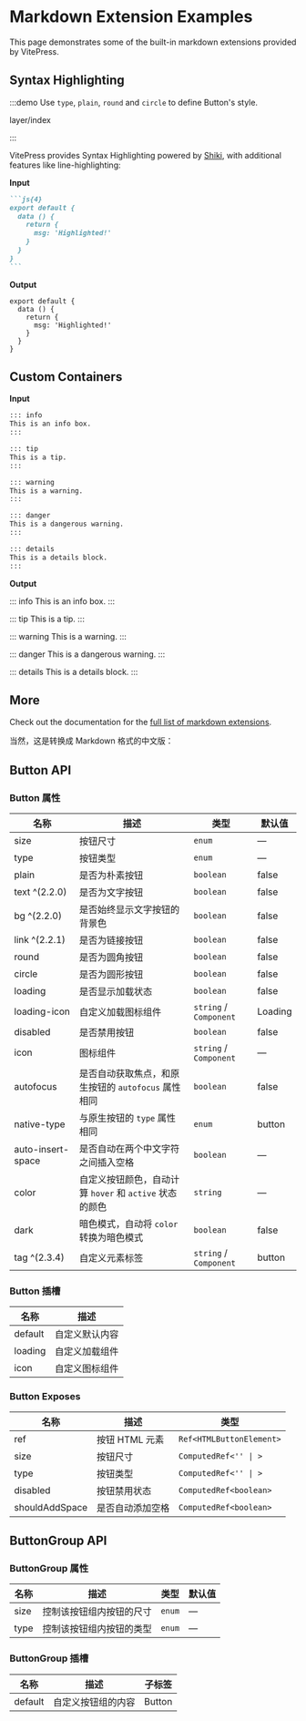 <script setup>
import KkLayerIndex from '../../examples/layer/index.vue';
</script>

# Markdown Extension Examples

This page demonstrates some of the built-in markdown extensions provided by VitePress.

## Syntax Highlighting

:::demo Use `type`, `plain`, `round` and `circle` to define Button's style.

layer/index

:::

VitePress provides Syntax Highlighting powered by [Shiki](https://github.com/shikijs/shiki), with additional features like line-highlighting:

**Input**

````md
```js{4}
export default {
  data () {
    return {
      msg: 'Highlighted!'
    }
  }
}
```
````

**Output**

```js{4}
export default {
  data () {
    return {
      msg: 'Highlighted!'
    }
  }
}
```

## Custom Containers

**Input**

```md
::: info
This is an info box.
:::

::: tip
This is a tip.
:::

::: warning
This is a warning.
:::

::: danger
This is a dangerous warning.
:::

::: details
This is a details block.
:::
```

**Output**

::: info
This is an info box.
:::

::: tip
This is a tip.
:::

::: warning
This is a warning.
:::

::: danger
This is a dangerous warning.
:::

::: details
This is a details block.
:::

## More

Check out the documentation for the [full list of markdown extensions](https://vitepress.dev/guide/markdown).

当然，这是转换成 Markdown 格式的中文版：

## Button API

### Button 属性

| 名称               | 描述                                    | 类型                                                                                     | 默认值  |
| ------------------ | --------------------------------------- | ---------------------------------------------------------------------------------------- | ------- |
| size               | 按钮尺寸                                | `enum`                                                  | —       |
| type               | 按钮类型                                | `enum`    | —       |
| plain              | 是否为朴素按钮                          | `boolean`                                                                               | false   |
| text ^(2.2.0)      | 是否为文字按钮                          | `boolean`                                                                               | false   |
| bg ^(2.2.0)        | 是否始终显示文字按钮的背景色             | `boolean`                                                                               | false   |
| link ^(2.2.1)      | 是否为链接按钮                          | `boolean`                                                                               | false   |
| round              | 是否为圆角按钮                          | `boolean`                                                                               | false   |
| circle             | 是否为圆形按钮                          | `boolean`                                                                               | false   |
| loading            | 是否显示加载状态                        | `boolean`                                                                               | false   |
| loading-icon       | 自定义加载图标组件                      | `string` / `Component`                                                                   | Loading |
| disabled           | 是否禁用按钮                            | `boolean`                                                                               | false   |
| icon               | 图标组件                                | `string` / `Component`                                                                   | —       |
| autofocus          | 是否自动获取焦点，和原生按钮的 `autofocus` 属性相同 | `boolean`                                                                               | false   |
| native-type        | 与原生按钮的 `type` 属性相同             | `enum`                                                 | button  |
| auto-insert-space  | 是否自动在两个中文字符之间插入空格        | `boolean`                                                                               | —       |
| color              | 自定义按钮颜色，自动计算 `hover` 和 `active` 状态的颜色 | `string`                                                                               | —       |
| dark               | 暗色模式，自动将 `color` 转换为暗色模式   | `boolean`                                                                               | false   |
| tag ^(2.3.4)       | 自定义元素标签                          | `string` / `Component`                                                                   | button  |

### Button 插槽

| 名称     | 描述               |
| -------- | ------------------ |
| default  | 自定义默认内容     |
| loading  | 自定义加载组件     |
| icon     | 自定义图标组件     |

### Button Exposes

| 名称            | 描述                   | 类型                                                                                                           |
| --------------- | ---------------------- | -------------------------------------------------------------------------------------------------------------- |
| ref             | 按钮 HTML 元素          | `Ref<HTMLButtonElement>`                                                                                      |
| size            | 按钮尺寸                | `ComputedRef<'' \| >`                                                        |
| type            | 按钮类型                | `ComputedRef<'' \| >`       |
| disabled        | 按钮禁用状态            | `ComputedRef<boolean>`                                                                                         |
| shouldAddSpace  | 是否自动添加空格        | `ComputedRef<boolean>`                                                                                         |

## ButtonGroup API

### ButtonGroup 属性

| 名称  | 描述                             | 类型                                                              | 默认值  |
| ----- | -------------------------------- | ----------------------------------------------------------------- | ------- |
| size  | 控制该按钮组内按钮的尺寸          | `enum` | —       |
| type  | 控制该按钮组内按钮的类型          | `enum`  | —       |

### ButtonGroup 插槽

| 名称     | 描述                      | 子标签   |
| -------- | ------------------------- | -------- |
| default  | 自定义按钮组的内容         | Button   |
